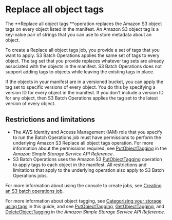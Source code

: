 # Replace all object tags<a name="batch-ops-put-object-tagging"></a>

The **Replace all object tags **operation replaces the Amazon S3 object tags on every object listed in the manifest\. An Amazon S3 object tag is a key\-value pair of strings that you can use to store metadata about an object\.

To create a Replace all object tags job, you provide a set of tags that you want to apply\. S3 Batch Operations applies the same set of tags to every object\. The tag set that you provide replaces whatever tag sets are already associated with the objects in the manifest\. S3 Batch Operations does not support adding tags to objects while leaving the existing tags in place\.

If the objects in your manifest are in a versioned bucket, you can apply the tag set to specific versions of every object\. You do this by specifying a version ID for every object in the manifest\. If you don't include a version ID for any object, then S3 Batch Operations applies the tag set to the latest version of every object\.

## Restrictions and limitations<a name="batch-ops-set-tagging-restrictions"></a>
+ The AWS Identity and Access Management \(IAM\) role that you specify to run the Batch Operations job must have permissions to perform the underlying Amazon S3 Replace all object tags operation\. For more information about the permissions required, see [ PutObjectTagging](https://docs.aws.amazon.com/AmazonS3/latest/API/API_PutObjectTagging.html) in the *Amazon Simple Storage Service API Reference*\.
+ S3 Batch Operations uses the Amazon S3 [ PutObjectTagging](https://docs.aws.amazon.com/AmazonS3/latest/API/API_PutObjectTagging.html) operation to apply tags to each object in the manifest\. All restrictions and limitations that apply to the underlying operation also apply to S3 Batch Operations jobs\.

For more information about using the console to create jobs, see [Creating an S3 batch operations job](https://docs.aws.amazon.com/AmazonS3/latest/user-guide/batch-ops-create-job.html)\.

For more information about object tagging, see [Categorizing your storage using tags](object-tagging.md) in this guide, and see [PutObjectTagging](https://docs.aws.amazon.com/AmazonS3/latest/API/API_PutObjectTagging.html), [GetObjectTagging](https://docs.aws.amazon.com/AmazonS3/latest/API/API_GetObjectTagging.html), and [DeleteObjectTagging](https://docs.aws.amazon.com/AmazonS3/latest/API/API_DeleteObjectTagging.html) in the *Amazon Simple Storage Service API Reference*\.